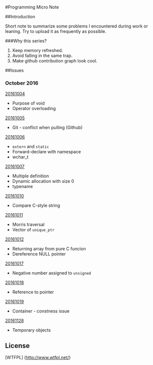 #Programming Micro Note

##Introduction

Short note to summarize some problems I encountered during work or leaning. 
Try to upload it as frequently as possible.

###Why this series?
1. Keep memory refreshed.  
2. Avoid falling in the same trap.  
3. Make github contribution graph look cool.  

##Issues

### October 2016
[20161004](/Programming_Micro_Note_20161004.md)  
*  Purpose of void  
*  Operator overloading  

[20161005](/Programming_Micro_Note_20161005.md)  
*  Git - conflict when pulling (Github)  

[20161006](/Programming_Micro_Note_20161006.md)  
*  `extern` and `static`
*  Forward-declare with namespace
*  wchar_t

[20161007](/Programming_Micro_Note_20161007.md)  
*  Multiple definition  
*  Dynamic allocation with size 0  
*  typename  

[20161010](/Programming_Micro_Note_20161010.md)  
*  Compare C-style string  

[20161011](/Programming_Micro_Note_20161011.md)
*  Morris traversal
*  Vector of `unique_ptr`

[20161012](/Programming_Micro_Note_20161012.md)  
*  Returning array from pure C funcion  
*  Dereference NULL pointer  

[20161017](/Programming_Micro_Note_20161017.md)  
*  Negative number assigned to `unsigned`

[20161018](/Programming_Micro_Note_20161018.md)  
*  Reference to pointer

[20161019](/Programming_Micro_Note_20161019.md)
*  Container - constness issue

[20161128](/Programming_Micro_Note_20161128.md)
*  Temporary objects

## License
[WTFPL] (http://www.wtfpl.net/)
